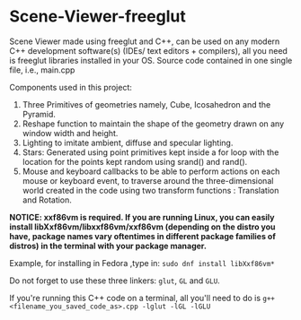 # Scene-Viewer-freeglut
Scene Viewer made using freeglut and C++, can be used on any modern C++ development software(s) (IDEs/ text editors + compilers), all you need is freeglut libraries installed in your OS.
Source code contained in one single file, i.e., main.cpp

Components used in this project:
1. Three Primitives of geometries namely, Cube, Icosahedron and the Pyramid. 
2. Reshape function to maintain the shape of the geometry drawn on any window width and height.
3. Lighting to imitate ambient, diffuse and specular lighting.
4. Stars: Generated using point primitives kept inside a for loop with the location for the points kept random using srand() and rand().
5. Mouse and keyboard callbacks to be able to perform actions on each mouse or keyboard event, to traverse around the three-dimensional world created in the code using two transform functions : Translation and Rotation.


**NOTICE: xxf86vm is required. If you are running Linux, you can easily install libXxf86vm/libxxf86vm/xxf86vm (depending on the distro you have, package names vary oftentimes in different package families of distros) in the terminal with your package manager.**

Example, for installing in Fedora ,type in:
`sudo dnf install libXxf86vm*`

Do not forget to use these three linkers: `glut`, `GL` and `GLU`.

If you're running this C++ code on a terminal, all you'll need to do is `g++ <filename_you_saved_code_as>.cpp -lglut -lGL -lGLU`
